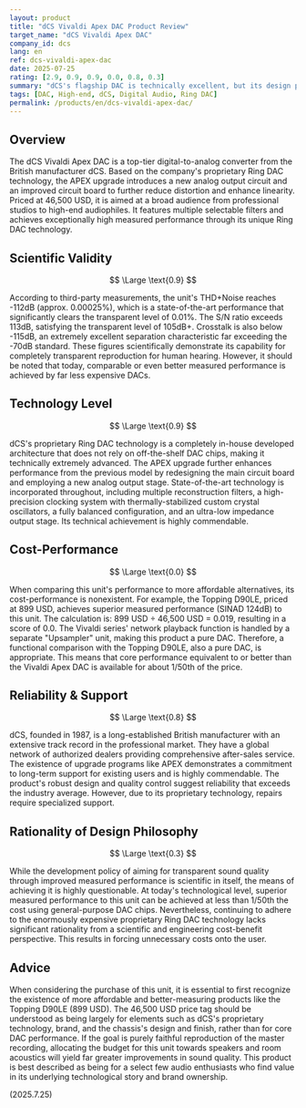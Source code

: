 ```yaml
---
layout: product
title: "dCS Vivaldi Apex DAC Product Review"
target_name: "dCS Vivaldi Apex DAC" 
company_id: dcs
lang: en
ref: dcs-vivaldi-apex-dac
date: 2025-07-25
rating: [2.9, 0.9, 0.9, 0.0, 0.8, 0.3]
summary: "dCS's flagship DAC is technically excellent, but its design philosophy lacks rationality and its cost-performance is nonexistent, as superior measured performance is available for less than 1/50th of the price."
tags: [DAC, High-end, dCS, Digital Audio, Ring DAC]
permalink: /products/en/dcs-vivaldi-apex-dac/
---
```


## Overview

The dCS Vivaldi Apex DAC is a top-tier digital-to-analog converter from the British manufacturer dCS. Based on the company's proprietary Ring DAC technology, the APEX upgrade introduces a new analog output circuit and an improved circuit board to further reduce distortion and enhance linearity. Priced at 46,500 USD, it is aimed at a broad audience from professional studios to high-end audiophiles. It features multiple selectable filters and achieves exceptionally high measured performance through its unique Ring DAC technology.

## Scientific Validity

$$ \Large \text{0.9} $$

According to third-party measurements, the unit's THD+Noise reaches -112dB (approx. 0.00025%), which is a state-of-the-art performance that significantly clears the transparent level of 0.01%. The S/N ratio exceeds 113dB, satisfying the transparent level of 105dB+. Crosstalk is also below -115dB, an extremely excellent separation characteristic far exceeding the -70dB standard. These figures scientifically demonstrate its capability for completely transparent reproduction for human hearing. However, it should be noted that today, comparable or even better measured performance is achieved by far less expensive DACs.

## Technology Level

$$ \Large \text{0.9} $$

dCS's proprietary Ring DAC technology is a completely in-house developed architecture that does not rely on off-the-shelf DAC chips, making it technically extremely advanced. The APEX upgrade further enhances performance from the previous model by redesigning the main circuit board and employing a new analog output stage. State-of-the-art technology is incorporated throughout, including multiple reconstruction filters, a high-precision clocking system with thermally-stabilized custom crystal oscillators, a fully balanced configuration, and an ultra-low impedance output stage. Its technical achievement is highly commendable.

## Cost-Performance

$$ \Large \text{0.0} $$

When comparing this unit's performance to more affordable alternatives, its cost-performance is nonexistent. For example, the Topping D90LE, priced at 899 USD, achieves superior measured performance (SINAD 124dB) to this unit. The calculation is: 899 USD ÷ 46,500 USD = 0.019, resulting in a score of 0.0. The Vivaldi series' network playback function is handled by a separate "Upsampler" unit, making this product a pure DAC. Therefore, a functional comparison with the Topping D90LE, also a pure DAC, is appropriate. This means that core performance equivalent to or better than the Vivaldi Apex DAC is available for about 1/50th of the price.

## Reliability & Support

$$ \Large \text{0.8} $$

dCS, founded in 1987, is a long-established British manufacturer with an extensive track record in the professional market. They have a global network of authorized dealers providing comprehensive after-sales service. The existence of upgrade programs like APEX demonstrates a commitment to long-term support for existing users and is highly commendable. The product's robust design and quality control suggest reliability that exceeds the industry average. However, due to its proprietary technology, repairs require specialized support.

## Rationality of Design Philosophy

$$ \Large \text{0.3} $$

While the development policy of aiming for transparent sound quality through improved measured performance is scientific in itself, the means of achieving it is highly questionable. At today's technological level, superior measured performance to this unit can be achieved at less than 1/50th the cost using general-purpose DAC chips. Nevertheless, continuing to adhere to the enormously expensive proprietary Ring DAC technology lacks significant rationality from a scientific and engineering cost-benefit perspective. This results in forcing unnecessary costs onto the user.

## Advice

When considering the purchase of this unit, it is essential to first recognize the existence of more affordable and better-measuring products like the Topping D90LE (899 USD). The 46,500 USD price tag should be understood as being largely for elements such as dCS's proprietary technology, brand, and the chassis's design and finish, rather than for core DAC performance. If the goal is purely faithful reproduction of the master recording, allocating the budget for this unit towards speakers and room acoustics will yield far greater improvements in sound quality. This product is best described as being for a select few audio enthusiasts who find value in its underlying technological story and brand ownership.

(2025.7.25)

